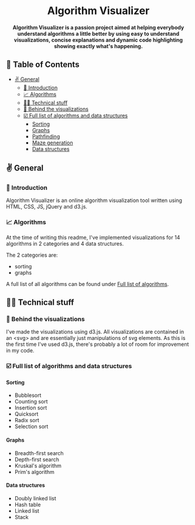 <h1 align="center"> 
Algorithm Visualizer
</h1>
<h4 align="center">Algorithm Visualizer is a passion project aimed at helping everybody understand algorithms a little better by using easy to understand visualizations, concise explanations and dynamic code highlighting showing exactly what's happening.</h4>

## :bookmark_tabs: Table of Contents 

- [:v: General](#v-general)
  - [:wave: Introduction](#wave-introduction)
  - [:chart_with_upwards_trend: Algorithms](#chart_with_upwards_trend-algorithms)
  - [:technologist: Technical stuff](#technologist-technical-stuff)
  - [:rocket: Behind the visualizations](#rocket-behind-the-visualizations)
  - [:ballot_box_with_check: Full list of algorithms and data structures](#ballot_box_with_check-full-list-of-algorithms-and-data-structures)
    - [Sorting](#sorting)
    - [Graphs](#graphs)
    - [Pathfinding](#pathfinding)
    - [Maze generation](#maze-generation)
    - [Data structures](#data-structures)

## :v: General

### :wave: Introduction

Algorithm Visualizer is an online algorithm visualization tool written using HTML, CSS, JS, jQuery and d3.js.

### :chart_with_upwards_trend: Algorithms

At the time of writing this readme, I've implemented visualizations for 14 algorithms in 2 categories and 4 data structures.

The 2 categories are:

- sorting
- graphs

A full list of all algorithms can be found under [Full list of algorithms](#Full-list-of-algorithms).


## :technologist: Technical stuff

### :rocket: Behind the visualizations

I've made the visualizations using d3.js. All visualizations are contained in an \<svg> and are essentially just manipulations of svg elements. As this is the first time I've used d3.js, there's probably a lot of room for improvement in my code.

### :ballot_box_with_check: Full list of algorithms and data structures

#### Sorting

- Bubblesort
- Counting sort
- Insertion sort
- Quicksort
- Radix sort
- Selection sort

#### Graphs

- Breadth-first search
- Depth-first search
- Kruskal's algorithm
- Prim's algorithm

#### Data structures

- Doubly linked list
- Hash table
- Linked list
- Stack

